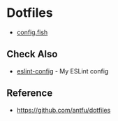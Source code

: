 # Dotfiles

- [config.fish](./config.fish)

## Check Also

- [eslint-config](https://github.com/sxzz/eslint-config) - My ESLint config

## Reference

- https://github.com/antfu/dotfiles
